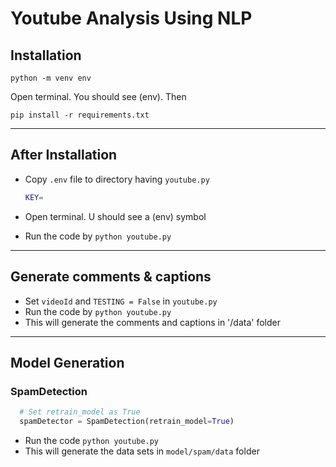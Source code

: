 # Youtube Analysis Using NLP

## Installation

`python -m venv env`

Open terminal. You should see (env). Then

`pip install -r requirements.txt`

---

## After Installation

- Copy `.env` file to directory having `youtube.py`

  ```bash
  KEY=
  ```

- Open terminal. U should see a (env) symbol
- Run the code by `python youtube.py`

---

## Generate comments & captions

- Set `videoId` and `TESTING = False` in `youtube.py`
- Run the code by `python youtube.py`
- This will generate the comments and captions in '/data' folder

---

## Model Generation

### SpamDetection

```python
  # Set retrain_model as True
  spamDetector = SpamDetection(retrain_model=True)
```

- Run the code `python youtube.py`
- This will generate the data sets in `model/spam/data` folder
